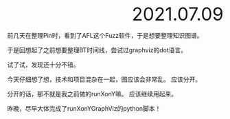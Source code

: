 <div style="text-align:right; font-size:3em;">2021.07.09</div>

前几天在整理Pin时，看到了AFL这个Fuzz软件，于是想要整理知识图谱。

于是回想起了之前想要整理BT时间线，尝试过graphviz的dot语言。

试了试，发现还十分不错。

今天仔细想了想，技术和项目混杂在一起，图应该会非常乱。
应该分开。

分开的话，那不就是我之前做的runXonY嘛。
应该继续用起来。

昨晚，尽早大体完成了runXonYGraphViz的python脚本！
